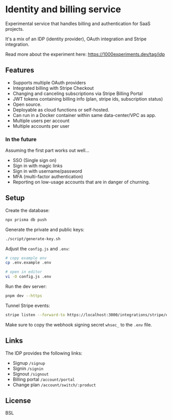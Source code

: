 # Identity and billing service

Experimental service that handles billing and authentication for SaaS projects.

It's a mix of an IDP (identity provider), OAuth integration and Stripe integration.

Read more about the experiment here:
https://1000experiments.dev/tag/idp

## Features

- Supports multiple OAuth providers
- Integrated billing with Stripe Checkout
- Changing and canceling subscriptions via Stripe Billing Portal
- JWT tokens containing billing info (plan, stripe ids, subscription status)
- Open source.
- Deployable as cloud functions or self-hosted.
- Can run in a Docker container within same data-center/VPC as app.
- Multiple users per account
- Multiple accounts per user

### In the future

Assuming the first part works out well...

- SSO (Single sign on)
- Sign in with magic links
- Sign in with username/password
- MFA (multi-factor authentication)
- Reporting on low-usage accounts that are in danger of churning.

## Setup

Create the database:

```javascript
npx prisma db push
```

Generate the private and public keys:

```bash
./script/generate-key.sh
```

Adjust the `config.js` and `.env`:

```bash
# copy example env
cp .env.example .env

# open in editor
vi -O config.js .env
```

Run the dev server:

```bash
pnpm dev --https
```

Tunnel Stripe events:

```bash
stripe listen --forward-to https://localhost:3000/integrations/stripe/events --skip-verify
```

Make sure to copy the webhook signing secret `whsec_` to the `.env` file.

## Links

The IDP provides the following links:

- Signup `/signup`
- Signin `/signin`
- Signout `/signout`
- Billing portal `/account/portal`
- Change plan `/account/switch/:product`

## License

BSL

